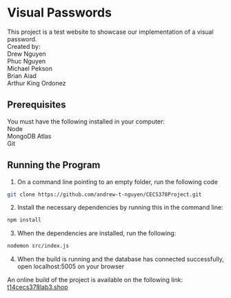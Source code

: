 # Visual Passwords

This project is a test website to showcase our implementation of a visual password. \
Created by: \
Drew Nguyen \
Phuc Nguyen \
Michael Pekson \
Brian Aiad \
Arthur King Ordonez

## Prerequisites

You must have the following installed in your computer: \
Node \
MongoDB Atlas \
Git

## Running the Program

1. On a command line pointing to an empty folder, run the following code
```bash     
git clone https://github.com/andrew-t-nguyen/CECS378Project.git
```
2. Install the necessary dependencies by running this in the command line:
```bash
npm install
```
3. When the dependencies are installed, run the following:
```bash
nodemon src/index.js
```

4. When the build is running and the database has connected successfully, open localhost:5005 on your browser


An online build of the project is available on the following link: [t14cecs378lab3.shop](https://t14cecs378lab3.shop)




